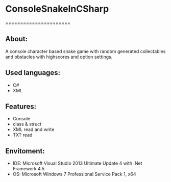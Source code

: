 # ConsoleSnakeInCSharp
======================


About:
------
A console character based snake game with random generated collectables and obstacles with highscores and option settings.


Used languages:
---------------
- C#
- XML


Features:
---------
- Console
- class & struct
- XML read and write
- TXT read


Envitoment:
-----------
- IDE: Microsoft Visual Studio 2013 Ultimate Update 4 with .Net Framework 4.5
- OS: Microsoft Windows 7 Professional Service Pack 1, x64
